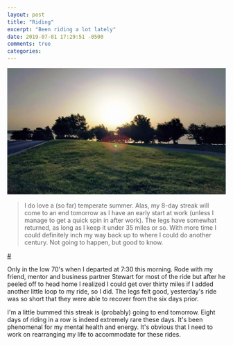 ```yaml
---
layout: post
title: "Riding"
excerpt: "Been riding a lot lately"
date: 2019-07-01 17:29:51 -0500
comments: true
categories: 
---
```


![](/assets/2019/07/wrl.jpg)

>I do love a (so far) temperate summer. Alas, my 8-day streak will come to an end tomorrow as I have an early start at work (unless I manage to get a quick spin in after work). The legs have somewhat returned, as long as I keep it under 35 miles or so. With more time I could definitely inch my way back up to where I could do another century. Not going to happen, but good to know.

[#](https://www.strava.com/activities/2492530265)

Only in the low 70's when I departed at 7:30 this morning. Rode with my friend, mentor and business partner Stewart for most of the ride but after he peeled off to head home I realized I could get over thirty miles if I added another little loop to my ride, so I did. The legs felt good, yesterday's ride was so short that they were able to recover from the six days prior. 

I'm a little bummed this streak is (probably) going to end tomorrow. Eight days of riding in a row is indeed extremely rare these days. It's been phenomenal for my mental health and energy. It's obvious that I need to work on rearranging my life to accommodate for these rides.
